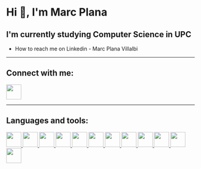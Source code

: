 # Hi 👋, I'm Marc Plana

## I'm currently studying Computer Science in UPC
- How to reach me on Linkedin - Marc Plana Villalbi
---

## Connect with me:
<a href="https://www.linkedin.com/in/tu-usuario">
  <img src="https://github.com/user-attachments/assets/adcce794-cbf4-4ab4-97eb-b30a96147a1f" width="40" height="40"/>
</a>

---

## Languages and tools:
<a href="https://www.linkedin.com/in/tu-usuario">
  <img src="https://github.com/user-attachments/assets/0fdd50cb-a544-4ebc-8707-c05d3b139922" width="40" height="40"/>
  <img src="https://github.com/user-attachments/assets/87e93f0c-65ff-452f-8853-c91ae6d2da70" width="40" height="40"/>
    <img src="https://github.com/user-attachments/assets/23a242f6-65e4-4100-af49-97b263426209" width="40" height="40"/>
  <img src="https://github.com/user-attachments/assets/011a0cbe-cf0b-4f92-96dc-03d4ef04bded" width="40" height="40"/>
  <img src="https://github.com/user-attachments/assets/f33a11e3-0645-4eda-a12e-a074139b979b" width="40" height="40"/>
  <img src="https://github.com/user-attachments/assets/ae1d94e8-7772-4419-87ec-680155127b2d" width="40" height="40"/>
  <img src="https://github.com/user-attachments/assets/9726a90a-d0e9-421e-a433-6068dd64f0b9" width="40" height="40"/>
  <img src="https://github.com/user-attachments/assets/59d8b144-6cf0-4c5c-b0a2-d018f31d61fe" width="40" height="40"/>
  <img src="https://github.com/user-attachments/assets/1727eb13-3b0b-47f5-96b1-072ac6d48f70" width="40" height="40"/>
  <img src="https://github.com/user-attachments/assets/65a56488-022c-4782-b3a3-3aa203081f8b" width="40" height="40"/>
  <img src="https://github.com/user-attachments/assets/504206f0-6712-43be-a297-5f2c483339fd" width="40" height="40"/>
  <img src="https://github.com/user-attachments/assets/a14e73bc-d088-449c-8f15-f31c749a6ac7" width="40" height="40"/>
</a>







